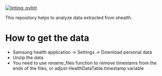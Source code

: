 [![linting: pylint](https://img.shields.io/badge/linting-pylint-yellowgreen)](https://github.com/pylint-dev/pylint)

This repository helps to analyze data extracted from shealth.

How to get the data
===================
* Samsung health application -> Settings -> Download personal data
* Unzip the data
* You need to use rename_files function to remove timestams from the ends of the files, or adjust 
HealthDataTable.timestamp variable
